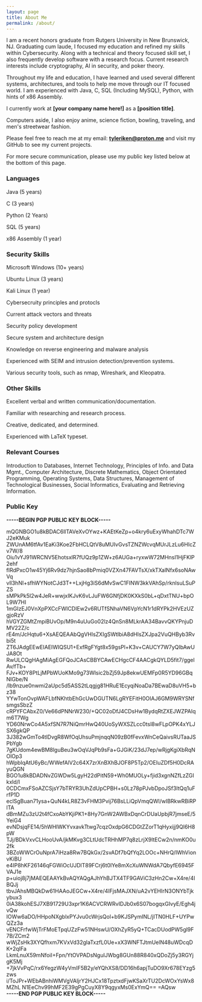 ```yaml
---
layout: page
title: About Me
permalink: /about/
---
```


I am a recent honors graduate from Rutgers University in New Brunswick, NJ. Graduating cum laude, I focused my education and refined my skills within Cybersecurity.
Along with a technical and theory focused skill set, I also frequently develop software with a research focus.
Current research interests include cryptography, AI in security,  and poker theory.

Throughout my life and education, I have learned and used several different systems, architectures, and tools to help me move through our IT focused world. I am experienced with
Java, C, SQL (Including MySQL), Python, with hints of x86 Assembly.

I currently work at **[your company name here!]** as a **[position title]**. 

Computers aside, I also enjoy anime, science fiction, bowling, traveling, and men's streetwear fashion. 

Please feel free to reach me at my email: **tyleriken@proton.me** and visit my GitHub to see my current projects.

For more secure communication, please use my public key listed below at the bottom of this page. 

### Languages
Java (5 years)

C (3 years)

Python (2 Years)

SQL (5 years)

x86 Assembly (1 year)

### Security Skills
Microsoft Windows (10+ years)

Ubuntu Linux (3 years)

Kali Linux (1 year)

Cybersecruity principles and protocls

Current attack vectors and threats

Security policy development

Secure system and architecture design

Knowledge on reverse engineering and malware analysis

Experienced with SEIM and intrusion detection/prevention systems.

Various security tools, such as nmap, Wireshark, and Kleopatra.

### Other Skills

Excellent verbal and written communication/documentation.

Familiar with researching and research process.

Creative, dedicated, and determined.

Experienced with LaTeX typeset.


### Relevant Courses

Introduction to Databases, Internet Technology, Principles of Info. and Data Mgmt., Computer Architecture, Discrete Mathematics,
Object Orientated Programming, Operating Systems, Data Structures, Management of Technological Businesses, Social Informatics, Evaluating and Retrieving Information.

### Public Key

**-----BEGIN PGP PUBLIC KEY BLOCK-----**

mQGNBGO1u8kBDAC6llTAVeXvOYwz+KAEtKeZp+o4kry6uExyWhahDTc7WJ2eKMuk
ZWUnAM6tfAv1EaKi3Koe2FbHCLQtV8uMUIvGvsTZNZWcvqMUrJLzLu6HIcZv7W/8
Oiu1vYJ91WRCNV5EhotsxlR7fUQz9p1ZW+z6AUGa+ryxwW72MHnsI1HjFKlP2ehf
fIRdPxcO1w45Yj6Rv9dz7hjnSao8bPmiq0VZXn47FAVTsX/xkTXalNfx6soNAwVq
vll3hNI+sfhWYNotCJd3T++LxjHg3iS6dMvSwC1FINW3kkVAhSp/rknlsuLSuPZS
sMPkPk5I2w4JeR+wwjxIKJvK6vLJuFW6GNfjDK0KXkS0bL+qDxtTNU+bpOL9W7HI
1mGIzEJ0VnXpPXCcFWICDIEw2v6RUTfSNhaVN6VpYcN1r1dRYPk2HVEzUZgjoRzV
hVGYZGMtZmpiBUvOp/M9n4uUuGo02lz4QnSn8MLkrAA34BavvQKYPnjuDMV22Z/c
rE4m/JcHqtu6+XsAEQEAAbQgVHlsZXIgSWtlbiA8dHlsZXJpa2VuQHByb3Rvbi5t
ZT6JAdgEEwEIAEIWIQSU1+ExfRgFYgt8x59gsPl+K3v+CAUCY7W7yQIbAwUJA8Ot
RwULCQgHAgMiAgEGFQoJCAsCBBYCAwECHgcCF4AACgkQYLD5fit7/ggelAv/fTb+
FJv+KOY8PtLjMPbWUoKMo9g73Wlsic2bZj59Jp8ekwUEMFp0R5YD96GBqNIGbe/N
/lb9nzue0nwmi2aUpc5d5ASS2tLqgjg81HRuE1EcyqiNoaDa7BEwaD8uVH5+bz38
YYwTonOvpWAFLbfNKhtbEhGcUwDGUTN6LgRYEFitH0OIAJ6GM9WRYSNfsmgsSbzZ
cRPYFCAbxZ0/Ve66dPNNrW230/+QC02oDfJ4CDsHw1BydqRtZXEJWZPAIqm6T7Wg
YD60NrwCo4A5xfSN7R7NiQmrHwQ40UoSyWXSZLcc0tsl8wFLpOPK4xYLJSX6gkQP
3J382wGmTo4tlDvgR8WfOqUhsuPmjnqqN09zB0fFevxWnCeQaivsRUTaaJSPbYgb
7gKUdom4ewBM8lguBeu3wOqVJqPb9sFa+GJGiK/23dJ7ep/wRjgKgiXbRqNOlOp3
hWpbIqAtU6yBc/WWefAlV2c64X7zrXnBXhBJOF8P5Tp2/OEIuZDf5H0DcRAyuQGN
BGO1u8kBDADNvZGWDw5LgyH22dPitN59+Wh0MUOLy+fjid3xgnNZfLzZGIkxld/I
0CDCmxFSoAZCSjsY7bTRYR3UhZdUpCPBH+s0Lz78pPJvbDpoJSf3ItQq1uFrfP1D
eclSgBuan71ysa+QuN4kLR8Z3vFHM3Pvij76BsLLiQpVmqQWl/wIBRkwRBiRPlTA
dBmMZu3zU2t4fCxoAbYKjiPK1+8Hy7GnW2AWBxDqnCrDUaUpbjR7jmseE/5YeiG4
evNDsjqFE14/5hWHlWKYvxavkTtwg7cqzOxdpG6CDGtZZorT1qHyxijj9QI6H8pW
TJj/BDkVxvCLHooUvA/jkMKvg3CLtUdcTRHhMP7q8zLrjX9ltECw2n/nmKO0u2fk
3BZoWWCrOuNprA7iHza8Rw7BQkGx/2svADf7bQfYq2LOOc+NHrQ/IWhVionvKiBU
e4IP8hKF26146qFGWiOcUJDlT89FCrj6t0lYe8mXcXuWNWdA7QbyfE6945FVAJ1e
p+uioj8j7jMAEQEAAYkBvAQYAQgAJhYhBJTX4TF9GAViC3zHn2Cw+X4re/4IBQJj
tbvJAhsMBQkDw61HAAoJEGCw+X4re/4IFjsMAJXN/uA2vYEHIrN3ONYbTjkybux3
0iA38kohESJ7XB91729U3xpr1K6ACVCRWRvIDJb0x6S07bogqxGIvyE/Egh4jvQw
IOWw6aDO/HHpoNXgblxPYJvu0cWrjsQol+b9KJSPymINL/jITN0HLF+UYPwQZz3a
vENCFrfwWjTrFMoETpqUZzFw51NHswU/OXhZyR5yQ+TCacDUodPW5gl9F7B/ZCm2
wWjZsHk3XYQfhxm7KVxVd32glaTxzfL0Ue+xX3WNFTJtmUelN48uWDcqDK+2qIFa
LkmLnuX59mNfoiI+Fpn/YtOVPADsNguIJWbg8GUn88R840xQDoZj5y3RGYjgK5Mj
+7jkVvPqC/rx6YegzW4yVmIF5B2y/eYQhXS8/DD16h6apjTuDO9Xr678EYzg5zws
i/ToJPr+WEbABnhiWMVgVAljrY2HJCx18TpztxdFjwKSaXrTU2DcWOxYsWx8MZhL
N1EeChv99hMF2E39gPgCuyX8Y9qgyxMs0ExYmQ==
=AQsw  
**-----END PGP PUBLIC KEY BLOCK-----**
